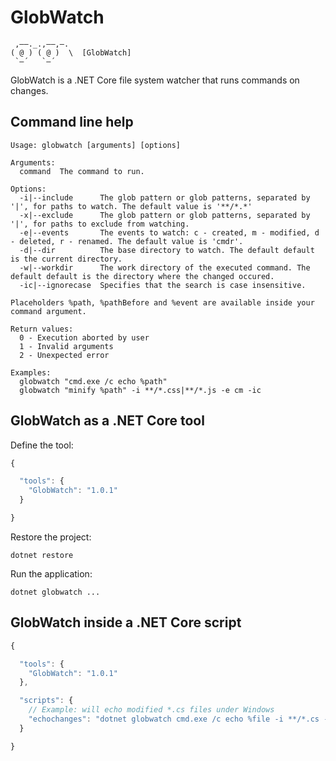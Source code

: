 ﻿# GlobWatch

```
 ,——._.,——,—.
( @ ) ( @ )  \  [GlobWatch]
 `—´   `—´
```

GlobWatch is a .NET Core file system watcher that runs commands on changes.

## Command line help

```
Usage: globwatch [arguments] [options]

Arguments:
  command  The command to run.

Options:
  -i|--include      The glob pattern or glob patterns, separated by '|', for paths to watch. The default value is '**/*.*'
  -x|--exclude      The glob pattern or glob patterns, separated by '|', for paths to exclude from watching.
  -e|--events       The events to watch: c - created, m - modified, d - deleted, r - renamed. The default value is 'cmdr'.
  -d|--dir          The base directory to watch. The default default is the current directory.
  -w|--workdir      The work directory of the executed command. The default default is the directory where the changed occured.
  -ic|--ignorecase  Specifies that the search is case insensitive.

Placeholders %path, %pathBefore and %event are available inside your command argument.

Return values:
  0 - Execution aborted by user
  1 - Invalid arguments
  2 - Unexpected error

Examples:
  globwatch "cmd.exe /c echo %path"
  globwatch "minify %path" -i **/*.css|**/*.js -e cm -ic
```

## GlobWatch as a .NET Core tool

Define the tool:

```javascript
{

  "tools": {
    "GlobWatch": "1.0.1"
  }

}
```

Restore the project:

```
dotnet restore
```

Run the application:

```
dotnet globwatch ...
```

## GlobWatch inside a .NET Core script

```javascript
{

  "tools": {
    "GlobWatch": "1.0.1"
  },

  "scripts": {
    // Example: will echo modified *.cs files under Windows
    "echochanges": "dotnet globwatch cmd.exe /c echo %file -i **/*.cs -e m"
  }

}
```